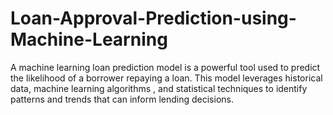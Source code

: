 # Loan-Approval-Prediction-using-Machine-Learning
A machine learning loan prediction model is a powerful tool used to predict the likelihood of a borrower repaying a loan. This model leverages historical data, machine learning algorithms , and statistical techniques to identify patterns and trends that can inform lending decisions.
